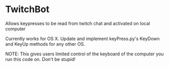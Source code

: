 # TwitchBot
Allows keypresses to be read from twitch chat and activated on local computer

Currently works for OS X. Update and implement keyPress.py's KeyDown and KeyUp methods for any other OS. 

NOTE: This gives users limited control of the keyboard of the computer you run this code on. Don't be stupid!
